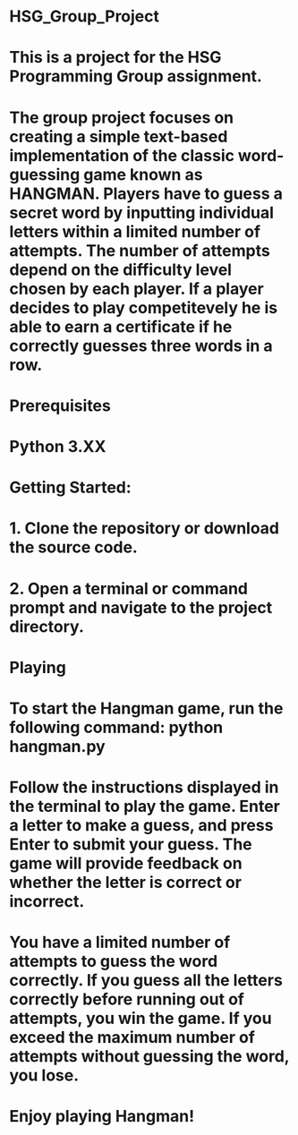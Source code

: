 # HSG_Group_Project
# This is a project for the HSG Programming Group assignment.

# The group project focuses on creating a simple text-based implementation of the classic word-guessing game known as HANGMAN. Players have to guess a secret word by inputting individual letters within a limited number of attempts. The number of attempts depend on the difficulty level chosen by each player. If a player decides to play competitevely he is able to earn a certificate if he correctly guesses three words in a row.

# Prerequisites
# Python 3.XX 

# Getting Started:
# 1. Clone the repository or download the source code.
# 2. Open a terminal or command prompt and navigate to the project directory.

# Playing
# To start the Hangman game, run the following command: python hangman.py
# Follow the instructions displayed in the terminal to play the game. Enter a letter to make a guess, and press Enter to submit your guess. The game will provide feedback on whether the letter is correct or incorrect.
# You have a limited number of attempts to guess the word correctly. If you guess all the letters correctly before running out of attempts, you win the game. If you exceed the maximum number of attempts without guessing the word, you lose.

# Enjoy playing Hangman!
